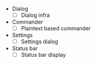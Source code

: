 - Dialog
  - [ ] Dialog infra
- Commander
  - [ ] Plaintext based commander
- Settings
  - [ ] Settings dialog
- Status bar
  - [ ] Status bar display
